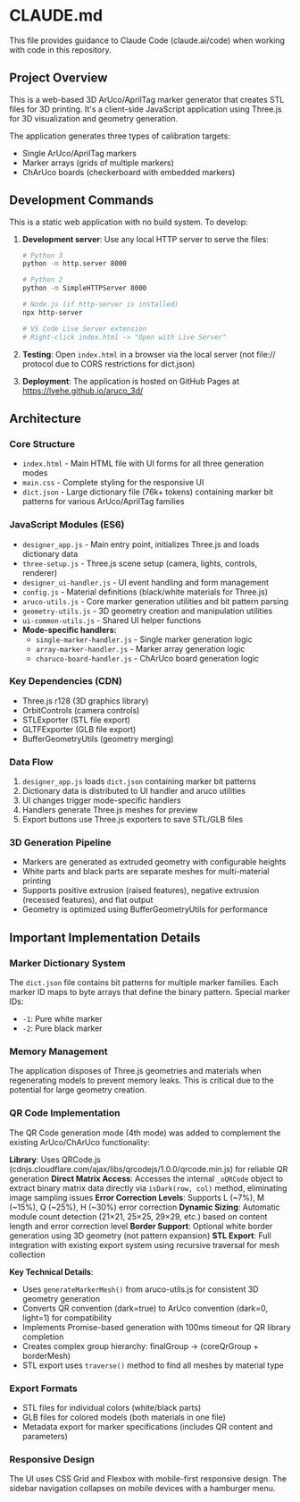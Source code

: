 # CLAUDE.md

This file provides guidance to Claude Code (claude.ai/code) when working with code in this repository.

## Project Overview

This is a web-based 3D ArUco/AprilTag marker generator that creates STL files for 3D printing. It's a client-side JavaScript application using Three.js for 3D visualization and geometry generation.

The application generates three types of calibration targets:
- Single ArUco/AprilTag markers
- Marker arrays (grids of multiple markers)
- ChArUco boards (checkerboard with embedded markers)

## Development Commands

This is a static web application with no build system. To develop:

1. **Development server**: Use any local HTTP server to serve the files:
   ```bash
   # Python 3
   python -m http.server 8000
   
   # Python 2
   python -m SimpleHTTPServer 8000
   
   # Node.js (if http-server is installed)
   npx http-server
   
   # VS Code Live Server extension
   # Right-click index.html -> "Open with Live Server"
   ```

2. **Testing**: Open `index.html` in a browser via the local server (not file:// protocol due to CORS restrictions for dict.json)

3. **Deployment**: The application is hosted on GitHub Pages at https://lyehe.github.io/aruco_3d/

## Architecture

### Core Structure
- `index.html` - Main HTML file with UI forms for all three generation modes
- `main.css` - Complete styling for the responsive UI
- `dict.json` - Large dictionary file (76k+ tokens) containing marker bit patterns for various ArUco/AprilTag families

### JavaScript Modules (ES6)
- `designer_app.js` - Main entry point, initializes Three.js and loads dictionary data
- `three-setup.js` - Three.js scene setup (camera, lights, controls, renderer)
- `designer_ui-handler.js` - UI event handling and form management
- `config.js` - Material definitions (black/white materials for Three.js)
- `aruco-utils.js` - Core marker generation utilities and bit pattern parsing
- `geometry-utils.js` - 3D geometry creation and manipulation utilities
- `ui-common-utils.js` - Shared UI helper functions
- **Mode-specific handlers:**
  - `single-marker-handler.js` - Single marker generation logic
  - `array-marker-handler.js` - Marker array generation logic  
  - `charuco-board-handler.js` - ChArUco board generation logic

### Key Dependencies (CDN)
- Three.js r128 (3D graphics library)
- OrbitControls (camera controls)
- STLExporter (STL file export)
- GLTFExporter (GLB file export)  
- BufferGeometryUtils (geometry merging)

### Data Flow
1. `designer_app.js` loads `dict.json` containing marker bit patterns
2. Dictionary data is distributed to UI handler and aruco utilities
3. UI changes trigger mode-specific handlers
4. Handlers generate Three.js meshes for preview
5. Export buttons use Three.js exporters to save STL/GLB files

### 3D Generation Pipeline
- Markers are generated as extruded geometry with configurable heights
- White parts and black parts are separate meshes for multi-material printing
- Supports positive extrusion (raised features), negative extrusion (recessed features), and flat output
- Geometry is optimized using BufferGeometryUtils for performance

## Important Implementation Details

### Marker Dictionary System
The `dict.json` file contains bit patterns for multiple marker families. Each marker ID maps to byte arrays that define the binary pattern. Special marker IDs:
- `-1`: Pure white marker
- `-2`: Pure black marker

### Memory Management
The application disposes of Three.js geometries and materials when regenerating models to prevent memory leaks. This is critical due to the potential for large geometry creation.

### QR Code Implementation
The QR Code generation mode (4th mode) was added to complement the existing ArUco/ChArUco functionality:

**Library**: Uses QRCode.js (cdnjs.cloudflare.com/ajax/libs/qrcodejs/1.0.0/qrcode.min.js) for reliable QR generation
**Direct Matrix Access**: Accesses the internal `_oQRCode` object to extract binary matrix data directly via `isDark(row, col)` method, eliminating image sampling issues
**Error Correction Levels**: Supports L (~7%), M (~15%), Q (~25%), H (~30%) error correction
**Dynamic Sizing**: Automatic module count detection (21×21, 25×25, 29×29, etc.) based on content length and error correction level
**Border Support**: Optional white border generation using 3D geometry (not pattern expansion)
**STL Export**: Full integration with existing export system using recursive traversal for mesh collection

**Key Technical Details**:
- Uses `generateMarkerMesh()` from aruco-utils.js for consistent 3D geometry generation
- Converts QR convention (dark=true) to ArUco convention (dark=0, light=1) for compatibility
- Implements Promise-based generation with 100ms timeout for QR library completion
- Creates complex group hierarchy: finalGroup → (coreQrGroup + borderMesh)
- STL export uses `traverse()` method to find all meshes by material type

### Export Formats
- STL files for individual colors (white/black parts)
- GLB files for colored models (both materials in one file)  
- Metadata export for marker specifications (includes QR content and parameters)

### Responsive Design
The UI uses CSS Grid and Flexbox with mobile-first responsive design. The sidebar navigation collapses on mobile devices with a hamburger menu.